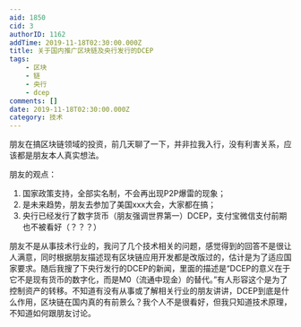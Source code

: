 ```yaml
---
aid: 1850
cid: 3
authorID: 1162
addTime: 2019-11-18T02:30:00.000Z
title: 关于国内推广区块链及央行发行的DCEP
tags:
    - 区块
    - 链
    - 央行
    - dcep
comments: []
date: 2019-11-18T02:30:00.000Z
category: 技术
---
```


朋友在搞区块链领域的投资，前几天聊了一下，并非拉我入行，没有利害关系，应该都是朋友本人真实想法。

朋友的观点：

1.  国家政策支持，全部实名制，不会再出现P2P爆雷的现象；
2.  是未来趋势，朋友去参加了美国xxx大会，大家都在搞；
3.  央行已经发行了数字货币（朋友强调世界第一）DCEP，支付宝微信支付前期也不被看好（？？？）

朋友不是从事技术行业的，我问了几个技术相关的问题，感觉得到的回答不是很让人满意，同时根据朋友描述现有区块链应用开发都是改版过的，估计是为了适应国家要求。随后我搜了下央行发行的DCEP的新闻，里面的描述是“DCEP的意义在于它不是现有货币的数字化，而是M0（流通中现金）的替代。”有人形容这个是为了控制资产的转移。不知道有没有从事或了解相关行业的朋友讲讲，DCEP到底是什么作用，区块链在国内真的有前景么？我个人不是很看好，但我只知道技术原理，不知道如何跟朋友讨论。

